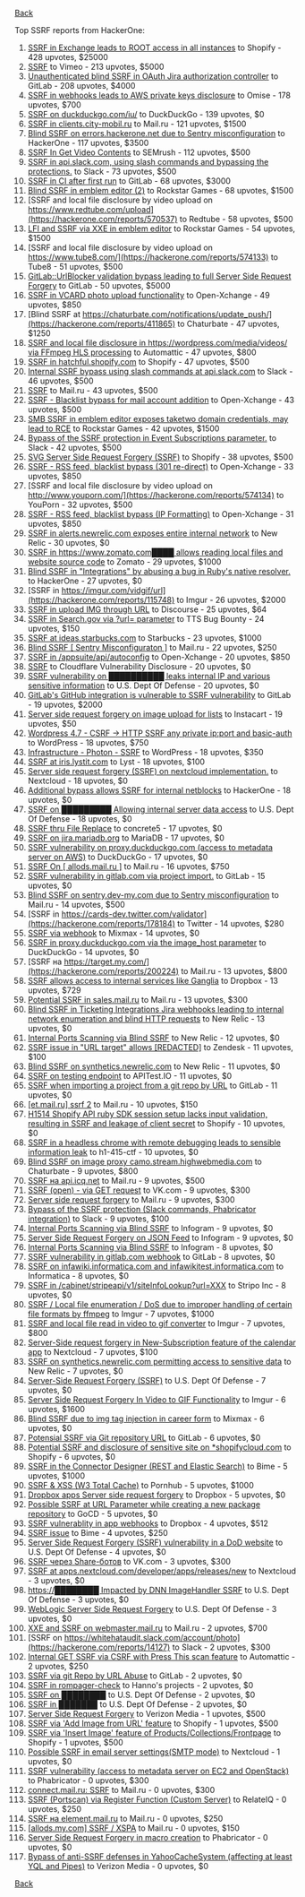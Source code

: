 [Back](../README.md)

Top SSRF reports from HackerOne:

1. [SSRF in Exchange leads to ROOT access in all instances](https://hackerone.com/reports/341876) to Shopify - 428 upvotes, $25000
2. [SSRF](https://hackerone.com/reports/549882) to Vimeo - 213 upvotes, $5000
3. [Unauthenticated blind SSRF in OAuth Jira authorization controller](https://hackerone.com/reports/398799) to GitLab - 208 upvotes, $4000
4. [SSRF in webhooks leads to AWS private keys disclosure](https://hackerone.com/reports/508459) to Omise - 178 upvotes, $700
5. [SSRF on duckduckgo.com/iu/](https://hackerone.com/reports/398641) to DuckDuckGo - 139 upvotes, $0
6. [SSRF in clients.city-mobil.ru](https://hackerone.com/reports/712103) to Mail.ru - 121 upvotes, $1500
7. [Blind SSRF on errors.hackerone.net due to Sentry misconfiguration](https://hackerone.com/reports/374737) to HackerOne - 117 upvotes, $3500
8. [SSRF In Get Video Contents](https://hackerone.com/reports/643622) to SEMrush - 112 upvotes, $500
9. [SSRF in api.slack.com, using slash commands and bypassing the protections.](https://hackerone.com/reports/381129) to Slack - 73 upvotes, $500
10. [SSRF in CI after first run](https://hackerone.com/reports/369451) to GitLab - 68 upvotes, $3000
11. [Blind SSRF in emblem editor (2)](https://hackerone.com/reports/265050) to Rockstar Games - 68 upvotes, $1500
12. [SSRF and local file disclosure by video upload on https://www.redtube.com/upload](https://hackerone.com/reports/570537) to Redtube - 58 upvotes, $500
13. [LFI and SSRF via XXE in emblem editor](https://hackerone.com/reports/347139) to Rockstar Games - 54 upvotes, $1500
14. [SSRF and local file disclosure by video upload on https://www.tube8.com/](https://hackerone.com/reports/574133) to Tube8 - 51 upvotes, $500
15. [GitLab::UrlBlocker validation bypass leading to full Server Side Request Forgery](https://hackerone.com/reports/541169) to GitLab - 50 upvotes, $5000
16. [SSRF in VCARD photo upload functionality](https://hackerone.com/reports/296045) to Open-Xchange - 49 upvotes, $850
17. [Blind SSRF at https://chaturbate.com/notifications/update_push/](https://hackerone.com/reports/411865) to Chaturbate - 47 upvotes, $1250
18. [SSRF and local file disclosure in https://wordpress.com/media/videos/ via FFmpeg HLS processing](https://hackerone.com/reports/237381) to Automattic - 47 upvotes, $800
19. [SSRF in hatchful.shopify.com](https://hackerone.com/reports/409701) to Shopify - 47 upvotes, $500
20. [Internal SSRF bypass using slash commands at api.slack.com](https://hackerone.com/reports/356765) to Slack - 46 upvotes, $500
21. [SSRF](https://hackerone.com/reports/522203) to Mail.ru - 43 upvotes, $500
22. [SSRF - Blacklist bypass for mail account addition](https://hackerone.com/reports/303378) to Open-Xchange - 43 upvotes, $500
23. [SMB SSRF in emblem editor exposes taketwo domain credentials, may lead to RCE](https://hackerone.com/reports/288353) to Rockstar Games - 42 upvotes, $1500
24. [Bypass of the SSRF protection in Event Subscriptions parameter.](https://hackerone.com/reports/386292) to Slack - 42 upvotes, $500
25. [SVG Server Side Request Forgery (SSRF)](https://hackerone.com/reports/223203) to Shopify - 38 upvotes, $500
26. [SSRF - RSS feed, blacklist bypass (301 re-direct)](https://hackerone.com/reports/299135) to Open-Xchange - 33 upvotes, $850
27. [SSRF and local file disclosure by video upload on http://www.youporn.com/](https://hackerone.com/reports/574134) to YouPorn - 32 upvotes, $500
28. [SSRF - RSS feed, blacklist bypass (IP Formatting)](https://hackerone.com/reports/299130) to Open-Xchange - 31 upvotes, $850
29. [SSRF in alerts.newrelic.com exposes entire internal network](https://hackerone.com/reports/198690) to New Relic - 30 upvotes, $0
30. [SSRF in https://www.zomato.com████ allows reading local files and website source code](https://hackerone.com/reports/271224) to Zomato - 29 upvotes, $1000
31. [Blind SSRF in "Integrations" by abusing a bug in Ruby's native resolver.](https://hackerone.com/reports/287245) to HackerOne - 27 upvotes, $0
32. [SSRF in https://imgur.com/vidgif/url](https://hackerone.com/reports/115748) to Imgur - 26 upvotes, $2000
33. [SSRF in upload IMG through URL](https://hackerone.com/reports/228377) to Discourse - 25 upvotes, $64
34. [SSRF in Search.gov via ?url= parameter](https://hackerone.com/reports/514224) to TTS Bug Bounty - 24 upvotes, $150
35. [SSRF at ideas.starbucks.com](https://hackerone.com/reports/500468) to Starbucks - 23 upvotes, $1000
36. [Blind SSRF [ Sentry Misconfiguraton ]](https://hackerone.com/reports/587012) to Mail.ru - 22 upvotes, $250
37. [SSRF in /appsuite/api/autoconfig](https://hackerone.com/reports/293847) to Open-Xchange - 20 upvotes, $850
38. [SSRF](https://hackerone.com/reports/253558) to Cloudflare Vulnerability Disclosure - 20 upvotes, $0
39. [SSRF vulnerability on ██████████ leaks internal IP and various sensitive information](https://hackerone.com/reports/310036) to U.S. Dept Of Defense - 20 upvotes, $0
40. [GitLab's GitHub integration is vulnerable to SSRF vulnerability](https://hackerone.com/reports/446593) to GitLab - 19 upvotes, $2000
41. [Server side request forgery on image upload for lists](https://hackerone.com/reports/158016) to Instacart - 19 upvotes, $50
42. [Wordpress 4.7 - CSRF -&gt; HTTP SSRF any private ip:port and basic-auth](https://hackerone.com/reports/187520) to WordPress - 18 upvotes, $750
43. [Infrastructure - Photon - SSRF](https://hackerone.com/reports/204513) to WordPress - 18 upvotes, $350
44. [SSRF at iris.lystit.com](https://hackerone.com/reports/206894) to Lyst - 18 upvotes, $100
45. [Server side request forgery (SSRF) on nextcloud implementation.](https://hackerone.com/reports/145524) to Nextcloud - 18 upvotes, $0
46. [Additional bypass allows SSRF for internal netblocks](https://hackerone.com/reports/288950) to HackerOne - 18 upvotes, $0
47. [SSRF on █████████ Allowing internal server data access](https://hackerone.com/reports/326040) to U.S. Dept Of Defense - 18 upvotes, $0
48. [SSRF thru File Replace](https://hackerone.com/reports/243865) to concrete5 - 17 upvotes, $0
49. [SSRF on jira.mariadb.org](https://hackerone.com/reports/397402) to MariaDB - 17 upvotes, $0
50. [SSRF vulnerability on proxy.duckduckgo.com (access to metadata server on AWS)](https://hackerone.com/reports/395521) to DuckDuckGo - 17 upvotes, $0
51. [SSRF On [ allods.mail.ru ]](https://hackerone.com/reports/602498) to Mail.ru - 16 upvotes, $750
52. [SSRF vulnerability in gitlab.com via project import.](https://hackerone.com/reports/215105) to GitLab - 15 upvotes, $0
53. [Blind SSRF on sentry.dev-my.com due to Sentry misconfiguration](https://hackerone.com/reports/686363) to Mail.ru - 14 upvotes, $500
54. [SSRF in https://cards-dev.twitter.com/validator](https://hackerone.com/reports/178184) to Twitter - 14 upvotes, $280
55. [SSRF via webhook](https://hackerone.com/reports/243277) to Mixmax - 14 upvotes, $0
56. [SSRF in proxy.duckduckgo.com via the image_host parameter](https://hackerone.com/reports/358119) to DuckDuckGo - 14 upvotes, $0
57. [SSRF на https://target.my.com/](https://hackerone.com/reports/200224) to Mail.ru - 13 upvotes, $800
58. [SSRF allows access to internal services like Ganglia](https://hackerone.com/reports/151086) to Dropbox - 13 upvotes, $729
59. [Potential SSRF in sales.mail.ru](https://hackerone.com/reports/97395) to Mail.ru - 13 upvotes, $300
60. [Blind SSRF in Ticketing Integrations Jira webhooks leading to internal network enumeration and blind HTTP requests](https://hackerone.com/reports/344032) to New Relic - 13 upvotes, $0
61. [Internal Ports Scanning via Blind SSRF](https://hackerone.com/reports/263169) to New Relic - 12 upvotes, $0
62. [SSRF issue in "URL target" allows [REDACTED]](https://hackerone.com/reports/58897) to Zendesk - 11 upvotes, $100
63. [Blind SSRF on synthetics.newrelic.com](https://hackerone.com/reports/141304) to New Relic - 11 upvotes, $0
64. [SSRF on testing endpoint](https://hackerone.com/reports/128685) to APITest.IO - 11 upvotes, $0
65. [SSRF when importing a project from a git repo by URL](https://hackerone.com/reports/135937) to GitLab - 11 upvotes, $0
66. [[et.mail.ru] ssrf 2](https://hackerone.com/reports/258237) to Mail.ru - 10 upvotes, $150
67. [H1514 Shopify API ruby SDK session setup lacks input validation, resulting in SSRF and leakage of client secret](https://hackerone.com/reports/423437) to Shopify - 10 upvotes, $0
68. [SSRF in a headless chrome with remote debugging leads to sensible information leak](https://hackerone.com/reports/781295) to h1-415-ctf - 10 upvotes, $0
69. [Blind SSRF on image proxy camo.stream.highwebmedia.com](https://hackerone.com/reports/385178) to Chaturbate - 9 upvotes, $800
70. [SSRF на api.icq.net](https://hackerone.com/reports/432277) to Mail.ru - 9 upvotes, $500
71. [SSRF (open) - via GET request](https://hackerone.com/reports/180527) to VK.com - 9 upvotes, $300
72. [Server side request forgery](https://hackerone.com/reports/427227) to Mail.ru - 9 upvotes, $300
73. [Bypass of the SSRF protection (Slack commands, Phabricator integration)](https://hackerone.com/reports/61312) to Slack - 9 upvotes, $100
74. [Internal Ports Scanning via Blind SSRF](https://hackerone.com/reports/281950) to Infogram - 9 upvotes, $0
75. [Server Side Request Forgery on JSON Feed](https://hackerone.com/reports/280511) to Infogram - 9 upvotes, $0
76. [Internal Ports Scanning via Blind SSRF](https://hackerone.com/reports/287496) to Infogram - 8 upvotes, $0
77. [SSRF vulnerability in gitlab.com webhook](https://hackerone.com/reports/301924) to GitLab - 8 upvotes, $0
78. [SSRF on infawiki.informatica.com and infawikitest.informatica.com](https://hackerone.com/reports/327480) to Informatica - 8 upvotes, $0
79. [SSRF in /cabinet/stripeapi/v1/siteInfoLookup?url=XXX](https://hackerone.com/reports/738553) to Stripo Inc - 8 upvotes, $0
80. [SSRF / Local file enumeration / DoS due to improper handling of certain file formats by ffmpeg](https://hackerone.com/reports/115978) to Imgur - 7 upvotes, $1000
81. [SSRF and local file read in video to gif converter](https://hackerone.com/reports/115857) to Imgur - 7 upvotes, $800
82. [Server-Side request forgery in New-Subscription feature of the calendar app](https://hackerone.com/reports/427835) to Nextcloud - 7 upvotes, $100
83. [SSRF on synthetics.newrelic.com permitting access to sensitive data](https://hackerone.com/reports/141682) to New Relic - 7 upvotes, $0
84. [Server-Side Request Forgery (SSRF)](https://hackerone.com/reports/382048) to U.S. Dept Of Defense - 7 upvotes, $0
85. [Server Side Request Forgery In Video to GIF Functionality](https://hackerone.com/reports/91816) to Imgur - 6 upvotes, $1600
86. [Blind SSRF due to img tag injection in career form](https://hackerone.com/reports/236301) to Mixmax - 6 upvotes, $0
87. [Potensial SSRF via Git repository URL](https://hackerone.com/reports/359288) to GitLab - 6 upvotes, $0
88. [Potential SSRF and disclosure of sensitive site on *shopifycloud.com](https://hackerone.com/reports/382612) to Shopify - 6 upvotes, $0
89. [SSRF in the Connector Designer (REST and Elastic Search)](https://hackerone.com/reports/112156) to Bime - 5 upvotes, $1000
90. [SSRF &amp; XSS (W3 Total Cache)](https://hackerone.com/reports/138721) to Pornhub - 5 upvotes, $1000
91. [Dropbox apps Server side request forgery](https://hackerone.com/reports/137229) to Dropbox - 5 upvotes, $0
92. [Possible SSRF at URL Parameter while creating a new package repository](https://hackerone.com/reports/151680) to GoCD - 5 upvotes, $0
93. [SSRF vulnerablity in app webhooks](https://hackerone.com/reports/56828) to Dropbox - 4 upvotes, $512
94. [SSRF issue](https://hackerone.com/reports/120219) to Bime - 4 upvotes, $250
95. [Server Side Request Forgery (SSRF) vulnerability in a DoD website](https://hackerone.com/reports/189648) to U.S. Dept Of Defense - 4 upvotes, $0
96. [SSRF через Share-ботов](https://hackerone.com/reports/197365) to VK.com - 3 upvotes, $300
97. [SSRF at apps.nextcloud.com/developer/apps/releases/new](https://hackerone.com/reports/213358) to Nextcloud - 3 upvotes, $0
98. [https://████████ Impacted by DNN ImageHandler SSRF](https://hackerone.com/reports/482634) to U.S. Dept Of Defense - 3 upvotes, $0
99. [WebLogic Server Side Request Forgery](https://hackerone.com/reports/300513) to U.S. Dept Of Defense - 3 upvotes, $0
100. [XXE and SSRF on webmaster.mail.ru](https://hackerone.com/reports/12583) to Mail.ru - 2 upvotes, $700
101. [SSRF on https://whitehataudit.slack.com/account/photo](https://hackerone.com/reports/14127) to Slack - 2 upvotes, $300
102. [Internal GET SSRF via CSRF with Press This scan feature](https://hackerone.com/reports/110801) to Automattic - 2 upvotes, $250
103. [SSRF via git Repo by URL Abuse](https://hackerone.com/reports/191216) to GitLab - 2 upvotes, $0
104. [SSRF in rompager-check](https://hackerone.com/reports/374818) to Hanno's projects - 2 upvotes, $0
105. [SSRF on ████████](https://hackerone.com/reports/406387) to U.S. Dept Of Defense - 2 upvotes, $0
106. [SSRF in ███████](https://hackerone.com/reports/207477) to U.S. Dept Of Defense - 2 upvotes, $0
107. [Server Side Request Forgery](https://hackerone.com/reports/4461) to Verizon Media - 1 upvotes, $500
108. [SSRF via 'Add Image from URL' feature](https://hackerone.com/reports/67377) to Shopify - 1 upvotes, $500
109. [SSRF via 'Insert Image' feature of Products/Collections/Frontpage](https://hackerone.com/reports/67389) to Shopify - 1 upvotes, $500
110. [Possible SSRF in email server settings(SMTP mode)](https://hackerone.com/reports/222667) to Nextcloud - 1 upvotes, $0
111. [SSRF vulnerability (access to metadata server on EC2 and OpenStack)](https://hackerone.com/reports/53088) to Phabricator - 0 upvotes, $300
112. [connect.mail.ru: SSRF](https://hackerone.com/reports/14033) to Mail.ru - 0 upvotes, $300
113. [SSRF (Portscan) via Register Function (Custom Server)](https://hackerone.com/reports/16571) to RelateIQ - 0 upvotes, $250
114. [SSRF на element.mail.ru](https://hackerone.com/reports/117158) to Mail.ru - 0 upvotes, $250
115. [[allods.my.com] SSRF / XSPA](https://hackerone.com/reports/111950) to Mail.ru - 0 upvotes, $150
116. [Server Side Request Forgery in macro creation](https://hackerone.com/reports/50537) to Phabricator - 0 upvotes, $0
117. [Bypass of anti-SSRF defenses in YahooCacheSystem (affecting at least YQL and Pipes)](https://hackerone.com/reports/1066) to Verizon Media - 0 upvotes, $0


[Back](../README.md)
